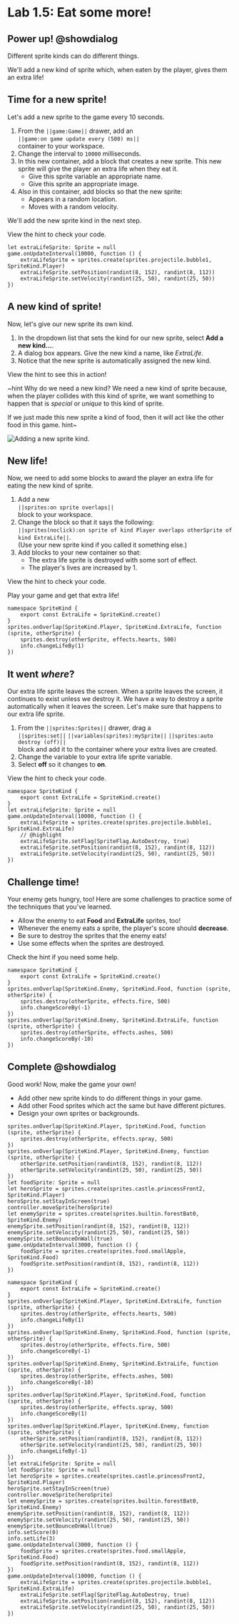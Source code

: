 # Lab 1.5: Eat some more!

## Power up! @showdialog

Different sprite kinds can do different things.

We'll add a new kind of sprite which, when eaten by the player,
gives them an extra life!

## Time for a new sprite!

Let's add a new sprite to the game every 10 seconds.

1.   From the ``||game:Game||`` drawer, add an   
``||game:on game update every (500) ms||``   
container to your workspace.
1.   Change the interval to `10000` milliseconds.
1.   In this new container, add a block that creates a new sprite. This new
sprite will give the player an extra life when they eat it.
     -    Give this sprite variable an appropriate name.
     -    Give this sprite an appropriate image.
1.   Also in this container, add blocks so that the new sprite:
     -    Appears in a random location.
     -    Moves with a random velocity.

We'll add the new sprite kind in the next step.

View the hint to check your code.

```blocks
let extraLifeSprite: Sprite = null
game.onUpdateInterval(10000, function () {
    extraLifeSprite = sprites.create(sprites.projectile.bubble1, SpriteKind.Player)
    extraLifeSprite.setPosition(randint(8, 152), randint(8, 112))
    extraLifeSprite.setVelocity(randint(25, 50), randint(25, 50))
})
```

## A new kind of sprite!

Now, let's give our new sprite its own kind.

1.   In the dropdown list that sets the kind for our new sprite,
select **Add a new kind...**.
1.   A dialog box appears. Give the new kind a name, like *ExtraLife*.
1.   Notice that the new sprite is automatically assigned the new kind.

View the hint to see this in action!

~hint Why do we need a new kind?
We need a new kind of sprite because, when the player collides with this
kind of sprite, we want something to happen that is *special* or *unique*
to this kind of sprite.

If we just made this new sprite a kind of food, then it will act like
the other food in this game.
hint~

![Adding a new sprite kind.](https://alex-kulcsar.github.io/introcs-tutorials/assets/images/S01.L01.05.new_sprite_kind.gif)

## New life!

Now, we need to add some blocks to award the player an extra life for
eating the new kind of sprite.

1.   Add a new   
``||sprites:on sprite overlaps||``   
block to your workspace.
1.   Change the block so that it says the following:   
``||sprites(noclick):on sprite of kind Player overlaps otherSprite of kind ExtraLife||``.   
(Use your new sprite kind if you called it something else.)
1.   Add blocks to your new container so that:
     -    The extra life sprite is destroyed with some sort of effect.
     -    The player's lives are increased by 1.

View the hint to check your code.

Play your game and get that extra life!

```blocks
namespace SpriteKind {
    export const ExtraLife = SpriteKind.create()
}
sprites.onOverlap(SpriteKind.Player, SpriteKind.ExtraLife, function (sprite, otherSprite) {
    sprites.destroy(otherSprite, effects.hearts, 500)
    info.changeLifeBy(1)
})
```

## It went *where*?

Our extra life sprite leaves the screen.
When a sprite leaves the screen, it continues to exist unless we destroy it.
We have a way to destroy a sprite automatically when it leaves the screen.
Let's make sure that happens to our extra life sprite.

1.   From the ``||sprites:Sprites||`` drawer, drag a   
``||sprites:set||`` ``||variables(sprites):mySprite||``
``||sprites:auto destroy (off)||``   
block and add it to the container
where your extra lives are created.
1.   Change the variable to your extra life sprite variable.
1.   Select **off** so it changes to **on**.

View the hint to check your code.

```blocks
namespace SpriteKind {
    export const ExtraLife = SpriteKind.create()
}
let extraLifeSprite: Sprite = null
game.onUpdateInterval(10000, function () {
    extraLifeSprite = sprites.create(sprites.projectile.bubble1, SpriteKind.ExtraLife)
    // @highlight
    extraLifeSprite.setFlag(SpriteFlag.AutoDestroy, true)
    extraLifeSprite.setPosition(randint(8, 152), randint(8, 112))
    extraLifeSprite.setVelocity(randint(25, 50), randint(25, 50))
})
```

## Challenge time!

Your enemy gets hungry, too! Here are some challenges to practice some of
the techniques that you've learned.

-    Allow the enemy to eat **Food** and **ExtraLife** sprites, too!
-    Whenever the enemy eats a sprite, the player's score should **decrease**.
-    Be sure to destroy the sprites that the enemy eats!
-    Use some effects when the sprites are destroyed.

Check the hint if you need some help.

```blocks
namespace SpriteKind {
    export const ExtraLife = SpriteKind.create()
}
sprites.onOverlap(SpriteKind.Enemy, SpriteKind.Food, function (sprite, otherSprite) {
    sprites.destroy(otherSprite, effects.fire, 500)
    info.changeScoreBy(-1)
})
sprites.onOverlap(SpriteKind.Enemy, SpriteKind.ExtraLife, function (sprite, otherSprite) {
    sprites.destroy(otherSprite, effects.ashes, 500)
    info.changeScoreBy(-10)
})
```

## Complete @showdialog

Good work! Now, make the game your own!

-    Add other new sprite kinds to do different things in your game.
-    Add other Food sprites which act the same but have different pictures.
-    Design your own sprites or backgrounds.

```template
sprites.onOverlap(SpriteKind.Player, SpriteKind.Food, function (sprite, otherSprite) {
    sprites.destroy(otherSprite, effects.spray, 500)
})
sprites.onOverlap(SpriteKind.Player, SpriteKind.Enemy, function (sprite, otherSprite) {
    otherSprite.setPosition(randint(8, 152), randint(8, 112))
    otherSprite.setVelocity(randint(25, 50), randint(25, 50))
})
let foodSprite: Sprite = null
let heroSprite = sprites.create(sprites.castle.princessFront2, SpriteKind.Player)
heroSprite.setStayInScreen(true)
controller.moveSprite(heroSprite)
let enemySprite = sprites.create(sprites.builtin.forestBat0, SpriteKind.Enemy)
enemySprite.setPosition(randint(8, 152), randint(8, 112))
enemySprite.setVelocity(randint(25, 50), randint(25, 50))
enemySprite.setBounceOnWall(true)
game.onUpdateInterval(3000, function () {
    foodSprite = sprites.create(sprites.food.smallApple, SpriteKind.Food)
    foodSprite.setPosition(randint(8, 152), randint(8, 112))
})
```

```ghost
namespace SpriteKind {
    export const ExtraLife = SpriteKind.create()
}
sprites.onOverlap(SpriteKind.Player, SpriteKind.ExtraLife, function (sprite, otherSprite) {
    sprites.destroy(otherSprite, effects.hearts, 500)
    info.changeLifeBy(1)
})
sprites.onOverlap(SpriteKind.Enemy, SpriteKind.Food, function (sprite, otherSprite) {
    sprites.destroy(otherSprite, effects.fire, 500)
    info.changeScoreBy(-1)
})
sprites.onOverlap(SpriteKind.Enemy, SpriteKind.ExtraLife, function (sprite, otherSprite) {
    sprites.destroy(otherSprite, effects.ashes, 500)
    info.changeScoreBy(-10)
})
sprites.onOverlap(SpriteKind.Player, SpriteKind.Food, function (sprite, otherSprite) {
    sprites.destroy(otherSprite, effects.spray, 500)
    info.changeScoreBy(1)
})
sprites.onOverlap(SpriteKind.Player, SpriteKind.Enemy, function (sprite, otherSprite) {
    otherSprite.setPosition(randint(8, 152), randint(8, 112))
    otherSprite.setVelocity(randint(25, 50), randint(25, 50))
    info.changeLifeBy(-1)
})
let extraLifeSprite: Sprite = null
let foodSprite: Sprite = null
let heroSprite = sprites.create(sprites.castle.princessFront2, SpriteKind.Player)
heroSprite.setStayInScreen(true)
controller.moveSprite(heroSprite)
let enemySprite = sprites.create(sprites.builtin.forestBat0, SpriteKind.Enemy)
enemySprite.setPosition(randint(8, 152), randint(8, 112))
enemySprite.setVelocity(randint(25, 50), randint(25, 50))
enemySprite.setBounceOnWall(true)
info.setScore(0)
info.setLife(3)
game.onUpdateInterval(3000, function () {
    foodSprite = sprites.create(sprites.food.smallApple, SpriteKind.Food)
    foodSprite.setPosition(randint(8, 152), randint(8, 112))
})
game.onUpdateInterval(10000, function () {
    extraLifeSprite = sprites.create(sprites.projectile.bubble1, SpriteKind.ExtraLife)
    extraLifeSprite.setFlag(SpriteFlag.AutoDestroy, true)
    extraLifeSprite.setPosition(randint(8, 152), randint(8, 112))
    extraLifeSprite.setVelocity(randint(25, 50), randint(25, 50))
})
```
